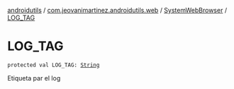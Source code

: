 [androidutils](../../index.md) / [com.jeovanimartinez.androidutils.web](../index.md) / [SystemWebBrowser](index.md) / [LOG_TAG](./-l-o-g_-t-a-g.md)

# LOG_TAG

`protected val LOG_TAG: `[`String`](https://kotlinlang.org/api/latest/jvm/stdlib/kotlin/-string/index.html)

Etiqueta par el log

